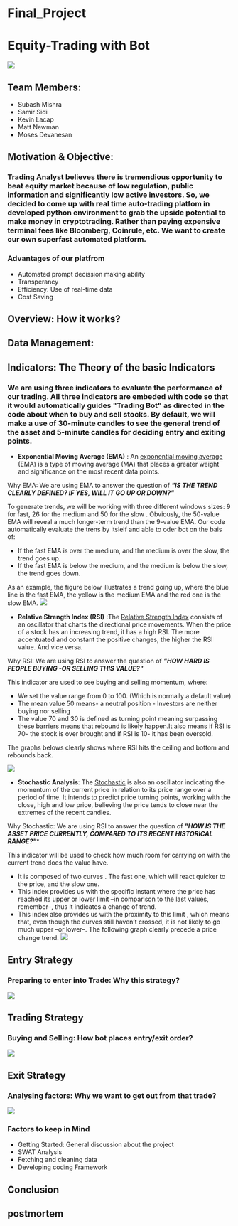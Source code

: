 # Final_Project

# **Equity-Trading with Bot**
![](https://github.com/MishraSubash/Final_Project/blob/master/Images/python%20trading%20bot.jpg)

## Team Members: 
  * Subash Mishra
  * Samir Sidi
  * Kevin Lacap
  * Matt Newman
  * Moses Devanesan 

## Motivation & Objective: 

### Trading Analyst believes there is tremendious opportunity to beat equity market because of low regulation, public information and significantly low active investors. So, we decided to come up with real time auto-trading platfom in developed python environment to grab the upside potential to make money in cryptotrading. Rather than paying expensive terminal fees like Bloomberg, Coinrule, etc. We want to create our own superfast automated platform. 
### **Advantages of our platfrom**
  * Automated prompt decission making ability
  * Transperancy
  * Efficiency: Use of real-time data
  * Cost Saving 
 
## Overview: How it works?


## Data Management: 
### 
  
  
## Indicators: The Theory of the basic Indicators
### We are using three indicators to evaluate the performance of our trading. All three indicators are embeded with code so that it would automatically guides "Trading Bot" as directed in the code about when to buy and sell stocks. By default, we will make a use of 30-minute candles to see the general trend of the asset and 5-minute candles for deciding entry and exiting points.
  * **Exponential Moving Average (EMA)** : An [exponential moving average](https://www.investopedia.com/terms/e/ema.asp) (EMA) is a type of moving average (MA) that places a greater weight and significance on the most recent data points.
  
Why EMA: We are using EMA to answer the question of ***"IS THE TREND CLEARLY DEFINED? IF YES, WILL IT GO UP OR DOWN?"***

To generate trends, we will be working with three different windows sizes: 9 for fast, 26 for the medium and 50 for the slow .      Obviously, the 50-value EMA will reveal a much longer-term trend than the 9-value EMA. Our code automatically evaluate the trens by itslelf and able to oder bot on the bais of: 
  * If the fast EMA is over the medium, and the medium is over the slow, the trend goes up.
  * If the fast EMA is below the medium, and the medium is below the slow, the trend goes down.
 
As an example, the figure below illustrates a trend going up, where the blue line is the fast EMA, the yellow is the medium EMA and the red one is the slow EMA.
![](https://github.com/MishraSubash/Final_Project/blob/master/Images/EMA%20Image.png)
 
 * **Relative Strength Index (RSI)** :The [Relative Strength Index](https://www.investopedia.com/terms/r/rsi.asp) consists of an oscillator that charts the directional price movements. When the price of a stock has an increasing trend, it has a high RSI. The more accentuated and constant the positive changes, the higher the RSI value. And vice versa.

Why RSI: We are using RSI to answer the question of ***"HOW HARD IS PEOPLE BUYING -OR SELLING THIS VALUE?"***

This indicator are used to see buying and selling momentum, where: 
  * We set the value range from 0 to 100. (Which is normally a default value)
  * The mean value 50 means- a neutral position - Investors are neither buying nor selling
  * The value 70 and 30 is defined as turning point meaning surpassing these barriers means that rebound is likely happen.It also means if RSI is 70- the stock is over brought and if RSI is 10- it has been oversold. 
  
The graphs belows clearly shows where RSI hits the ceiling and bottom and rebounds back.

![](https://github.com/MishraSubash/Final_Project/blob/master/Images/RSI%20Sample.gif)


  * **Stochastic Analysis**: The [Stochastic](https://www.investopedia.com/terms/s/stochastic-modeling.asp) is also an oscillator indicating the momentum of the current price in relation to its price range over a period of time. It intends to predict price turning points, working with the close, high and low price, believing the price tends to close near the extremes of the recent candles.

Why Stochastic: We are using RSI to answer the question of ***"HOW IS THE ASSET PRICE CURRENTLY, COMPARED TO ITS RECENT HISTORICAL RANGE?"****

This indicator will be used to check how much room for carrying on with the current trend does the value have.
  * It is composed of two curves . The fast one, which will react quicker to the price, and the slow one.
  * This index provides us with the specific instant where the price has reached its upper or lower limit –in comparison to the last  values, remember–, thus it indicates a change of trend.
  * This index also provides us with the proximity to this limit , which means that, even though the curves still haven’t crossed, it is not likely to go much upper –or lower–.
The following graph clearly precede a price change trend. 
![](https://github.com/MishraSubash/Final_Project/blob/master/Images/Stochastic%20sample%20image.png)

## Entry Strategy 
### Preparing to enter into Trade: Why this strategy? 

 ![](https://github.com/MishraSubash/Final_Project/blob/master/Images/Entry%20Strategy.png)
 
 
 
 ## Trading Strategy
 ### Buying and Selling: How bot places entry/exit order? 
 ![](https://github.com/MishraSubash/Final_Project/blob/master/Images/Trading%20Strategy.png)
 
 
 ## Exit Strategy
 ### Analysing factors: Why we want to get out from that trade? 
 ![](https://github.com/MishraSubash/Final_Project/blob/master/Images/Exit%20Strategy.png)
 
 ### Factors to keep in Mind
  * Getting Started: General discussion about the project
  * SWAT Analysis 
  * Fetching and cleaning data
  * Developing coding Framework 
  
  
 ## Conclusion 
 
 ## postmortem
  
  
 

  
